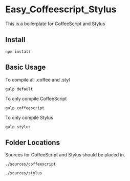 # Easy_Coffeescript_Stylus
This is a boilerplate for CoffeeScript and Stylus
## Install

```
npm install
```

## Basic Usage
To compile all .coffee and .styl
```
gulp default
```

To only compile CoffeeScript
```
gulp coffeescript
```

To only compile Stylus
```
gulp stylus
```

## Folder Locations
Sources for CoffeeScript and Stylus should be placed in.
```
./sources/coffeescript
```
```
./sources/stylus
```